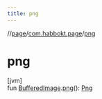 ```yaml
---
title: png
---
```

//[page](../../index.html)/[com.habbokt.page](index.html)/[png](png.html)



# png



[jvm]\
fun [BufferedImage](https://docs.oracle.com/javase/8/docs/api/java/awt/image/BufferedImage.html).[png](png.html)(): [Png](-png/index.html)




